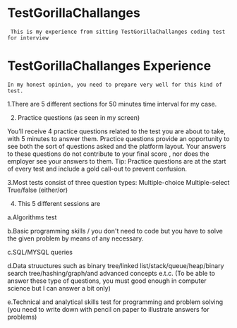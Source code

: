 # TestGorillaChallanges
` This is my experience from sitting TestGorillaChallanges coding test for interview`

# TestGorillaChallanges Experience
`In my honest opinion, you need to prepare very well for this kind of test.
`

1.There are 5 different sections for 50 minutes time interval for my case.

2. Practice questions (as seen in my screen)

You’ll receive 4 practice questions related to the test you are about to take, with 5 minutes to answer them.
Practice questions provide an opportunity to see both the sort of questions asked and the platform layout. 
Your answers to these questions do not contribute to your final score , nor does the employer see your answers to them.
Tip: Practice questions are at the start of every test and include a gold call-out to prevent confusion.

3.Most tests consist of three question types:
Multiple-choice
Multiple-select
True/false (either/or)

4.  This 5 different sessions are

a.Algorithms test

b.Basic programming skills / you don't need to code but you have to solve the given problem by means of any necessary.

c.SQL/MYSQL queries

d.Data struuctures such as binary tree/linked list/stack/queue/heap/binary search tree/hashing/graph/and advanced concepts e.t.c.
(To be able to answer these type of questions, you must good enough in computer science but I can answer a bit only)

e.Technical and analytical skills test for programming and problem solving (you need to write down  with pencil on paper to illustrate answers for problems)
